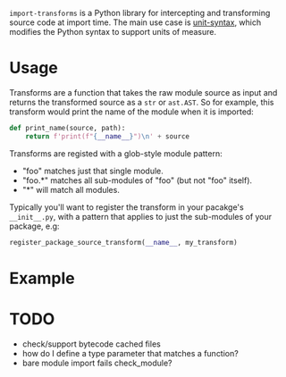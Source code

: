 `import-transforms` is a Python library for intercepting and transforming source code at import time. The main use case is [unit-syntax](https://github.com/ahupp/unit-syntax), which modifies the Python syntax to support units of measure.

# Usage

Transforms are a function that takes the raw module source as input and returns the transformed source as a `str` or `ast.AST`. So for example, this transform would print the name of the module when it is imported:

```python
def print_name(source, path):
    return f'print(f"{__name__}")\n' + source
```

Transforms are registed with a glob-style module pattern:

- "foo" matches just that single module.
- "foo.\*" matches all sub-modules of "foo" (but not "foo" itself).
- "\*" will match all modules.

Typically you'll want to register the transform in your pacakge's `__init__.py`, with a pattern that applies to just the sub-modules of your package, e.g:

```python
register_package_source_transform(__name__, my_transform)
```

# Example

# TODO

- check/support bytecode cached files
- how do I define a type parameter that matches a function?
- bare module import fails check_module?
